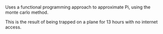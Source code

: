 Uses a functional programming approach to approximate Pi, using the monte carlo method.

This is the result of being trapped on a plane for 13 hours with no internet access.
